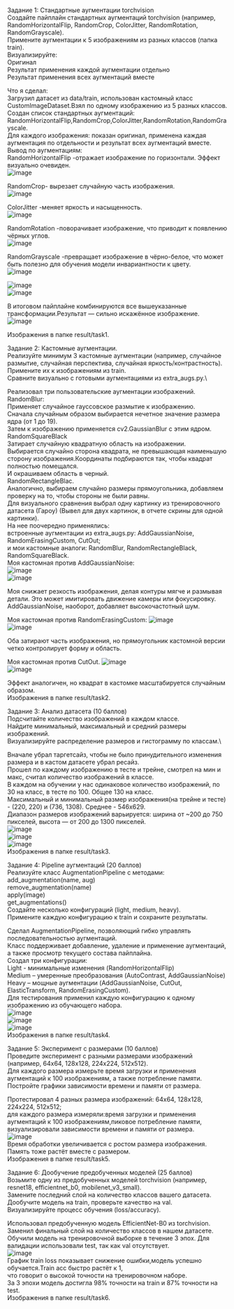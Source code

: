 Задание 1: Стандартные аугментации torchvision\
Создайте пайплайн стандартных аугментаций torchvision (например, RandomHorizontalFlip, RandomCrop, ColorJitter, RandomRotation, RandomGrayscale).\
Примените аугментации к 5 изображениям из разных классов (папка train).\
Визуализируйте:\
Оригинал\
Результат применения каждой аугментации отдельно\
Результат применения всех аугментаций вместе

Что я сделал:\
Загрузил датасет из data/train, использован кастомный класс CustomImageDataset.Взял по одному изображению из 5 разных классов.\
Создан список стандартных аугментаций: RandomHorizontalFlip,RandomCrop,ColorJitter,RandomRotation,RandomGrayscale.\
Для каждого изображения: показан оригинал, применена каждая аугментация по отдельности и результат всех аугментаций вместе.\
Вывод по аугментациям:\
RandomHorizontalFlip -отражает изображение по горизонтали. Эффект визуально очевиден.\
![image](https://github.com/user-attachments/assets/eb818f1c-88d8-4d35-9017-0b67a16c190f)

RandomCrop- вырезает случайную часть изображения.\
![image](https://github.com/user-attachments/assets/f7e474bc-d25c-4c07-8da0-0e001c27b485)

ColorJitter -меняет яркость и насыщенность.\
![image](https://github.com/user-attachments/assets/2038fd8b-4acd-43cb-85e0-73dba4144bb9)

RandomRotation -поворачивает изображение, что приводит к появлению чёрных углов.\
![image](https://github.com/user-attachments/assets/68bc6d53-f176-4357-96cd-df701843b2a8)

RandomGrayscale -превращает изображение в чёрно-белое, что может быть полезно для обучения модели инвариантности к цвету.\
![image](https://github.com/user-attachments/assets/d26765e0-2384-46b7-a948-c9d0f3a907c8)

![image](https://github.com/user-attachments/assets/3c12c903-ff6d-4ba1-a67c-9ec1e3a666e8)\
![image](https://github.com/user-attachments/assets/83aa2d9d-47db-48fe-b402-bbed31d7afdc)

В итоговом пайплайне комбинируются все вышеуказанные трансформации.Результат — сильно искажённое изображение.\
![image](https://github.com/user-attachments/assets/d82eef87-7c76-4abd-8187-79a0e206ce7c)

Изображения в папке result/task1.


Задание 2: Кастомные аугментации.\
Реализуйте минимум 3 кастомные аугментации (например, случайное размытие, случайная перспектива, случайная яркость/контрастность).\
Примените их к изображениям из train.\
Сравните визуально с готовыми аугментациями из extra_augs.py.\

Реализовал три пользовательские аугментации изображений.\
RandomBlur:\
Применяет случайное гауссовское размытие к изображению.\
Сначала случайным образом выбирается нечетное значение размера ядра (от 1 до 19).\
Затем к изображению применяется cv2.GaussianBlur с этим ядром.\
RandomSquareBlack\
Затирает случайную квадратную область на изображении.\
Выбирается случайно сторона квадрата, не превышающая наименьшую сторону изображения.Координаты подбираются так, чтобы квадрат полностью помещался.\
И окрашиваем область в черный.\
RandomRectangleBlac.\
Аналогично, выбираем случайно размеры прямоугольника, добавляем проверку на то, чтобы стороны не были равны.\
Для визуального сравнения выбрал одну картинку из тренировочного датасета (Гароу) (Вывел для двух картинок, в отчете скрины для одной картинки).\
На нее поочередно применялись:\
встроенные аугментации из extra_augs.py: AddGaussianNoise, RandomErasingCustom, CutOut;\
и мои кастомные аналоги: RandomBlur, RandomRectangleBlack, RandomSquareBlack.\
Моя кастомная против AddGaussianNoise:\
![image](https://github.com/user-attachments/assets/b1c3ea0c-f6a7-4191-9469-8b476e734502)\
![image](https://github.com/user-attachments/assets/67b4ec32-8615-42d0-96a3-878990573d33)

Моя снижает резкость изображения, делая контуры мягче и размывая детали. Это может имитировать движение камеры или фокусировку.
AddGaussianNoise, наоборот, добавляет высокочастотный шум.

Моя кастомная против RandomErasingCustom:
![image](https://github.com/user-attachments/assets/243681e7-0102-4402-8da3-37b890eb3d41)\
![image](https://github.com/user-attachments/assets/70406449-4b0c-4972-b8ec-caa85b0c2b6f)

Оба затирают часть изображения, но прямоугольник кастомной версии четко контролирует форму и область.

Моя кастомная против CutOut.
![image](https://github.com/user-attachments/assets/c7062c4e-e6ae-4a10-b80c-bb44fb80c197)\
![image](https://github.com/user-attachments/assets/2a77ef92-655e-429d-83e8-9d4c44ae464f)

Эффект аналогичен, но квадрат в кастомке масштабируется случайным образом.\
Изображения в папке result/task2.

Задание 3: Анализ датасета (10 баллов)\
Подсчитайте количество изображений в каждом классе.\
Найдите минимальный, максимальный и средний размеры изображений.\
Визуализируйте распределение размеров и гистограмму по классам.\

Вначале убрал таргетсайз, чтобы не было принудительного изменения размера и в кастом датасете убрал ресайз.\
Прошел по каждому изображению в тесте и трейне, смотрел на мин и макс, считал количество изображений в классе. \
В каждом на обучении у нас одинаковое количество изображений, по 30 на класс, в тесте по 100. Общее 130 на класс.\
Максимальный и минимальный размер изображения(на трейне и тесте) - (220, 220) и (736, 1308). Среднее - 546x629.\
Диапазон размеров изображений варьируется: ширина от ~200 до 750 пикселей, высота — от 200 до 1300 пикселей.\
![image](https://github.com/user-attachments/assets/f8f7b41f-2ee6-4cc7-bdc3-be87c0c7d56a)\
![image](https://github.com/user-attachments/assets/6c73f124-4542-4822-9805-d847962bc35f)\
![image](https://github.com/user-attachments/assets/c51d76a6-34d0-44b5-9b4b-dfb363ee4589)\
Изображения в папке result/task3.


Задание 4: Pipeline аугментаций (20 баллов)\
Реализуйте класс AugmentationPipeline с методами:\
add_augmentation(name, aug)\
remove_augmentation(name)\
apply(image)\
get_augmentations()\
Создайте несколько конфигураций (light, medium, heavy).\
Примените каждую конфигурацию к train и сохраните результаты.

Сделал AugmentationPipeline, позволяющий гибко управлять последовательностью аугментаций.\
Класс поддерживает добавление, удаление и применение аугментаций, а также просмотр текущего состава пайплайна.\
Создал три конфигурации:\
Light - минимальные изменения (RandomHorizontalFlip)\
Medium – умеренные преобразования (AutoContrast, AddGaussianNoise)\
Heavy – мощные аугментации (AddGaussianNoise, CutOut, ElasticTransform, RandomErasingCustom).\
Для тестирования применил каждую конфигурацию к одному изображению из обучающего набора.\
![image](https://github.com/user-attachments/assets/551c2c66-25a3-45a0-8952-5da0fe96cb1a)\
![image](https://github.com/user-attachments/assets/1b3a7649-b0e1-4244-b431-e293f513a5c4)\
![image](https://github.com/user-attachments/assets/654fd755-a391-4d3e-a96d-7fb993006325)\
Изображения в папке result/task4.


Задание 5: Эксперимент с размерами (10 баллов)\
Проведите эксперимент с разными размерами изображений (например, 64x64, 128x128, 224x224, 512x512).\
Для каждого размера измерьте время загрузки и применения аугментаций к 100 изображениям, а также потребление памяти.\
Постройте графики зависимости времени и памяти от размера.

Протестировал 4 разных размера изображений: 64x64, 128x128, 224x224, 512x512;\
для каждого размера измеряли:время загрузки и применения аугментаций к 100 изображениям,пиковое потребление памяти,\
визуализировали зависимости времени и памяти от размера.\
![image](https://github.com/user-attachments/assets/653ebcb1-44e4-4803-be47-24358987a542)\
Время обработки увеличивается с ростом размера изображения.\
Память тоже растёт вместе с размером.\
Изображения в папке result/task5.


Задание 6: Дообучение предобученных моделей (25 баллов)\
Возьмите одну из предобученных моделей torchvision (например, resnet18, efficientnet_b0, mobilenet_v3_small).\
Замените последний слой на количество классов вашего датасета.\
Дообучите модель на train, проверьте качество на val.\
Визуализируйте процесс обучения (loss/accuracy).

Использовал предобученную модель EfficientNet-B0 из torchvision. Заменил финальный слой на количество классов в нашем датасете.\
Обучили модель на тренировочной выборке в течение 3 эпох. Для валидации использовали test, так как val отсутствует.\
![image](https://github.com/user-attachments/assets/0f07f424-2100-4874-90cf-a9559a4a98b6)\
График train loss показывает  снижение ошибки,модель успешно обучается.Train acc быстро растёт к 1,\
что говорит о высокой точности на тренировочном наборе.\
За 3 эпохи модель достигла 98% точности на train и 87% точности на test.\
Изображения в папке result/task6.


